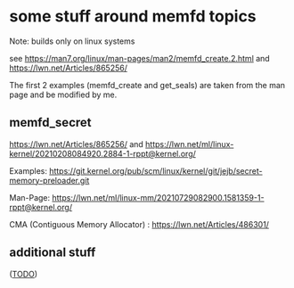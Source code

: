 some stuff around memfd topics
==============================

Note: builds only on linux systems

see https://man7.org/linux/man-pages/man2/memfd_create.2.html and https://lwn.net/Articles/865256/

The first 2 examples (memfd_create and get_seals) are taken from the man page and be modified by me.


memfd_secret
------------

https://lwn.net/Articles/865256/ and https://lwn.net/ml/linux-kernel/20210208084920.2884-1-rppt@kernel.org/

Examples: https://git.kernel.org/pub/scm/linux/kernel/git/jejb/secret-memory-preloader.git

Man-Page: https://lwn.net/ml/linux-mm/20210729082900.1581359-1-rppt@kernel.org/

CMA (Contiguous Memory Allocator) : https://lwn.net/Articles/486301/

additional stuff
----------------

([TODO](TODO.md))
